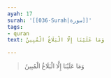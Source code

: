 ```yaml
---
ayah: 17
surah: '[[036-Surah|سورة]]'
tags:
- quran
text: وَمَا عَلَيْنَا إِلَّا الْبَلَاغُ الْمُبِينُ

---
```

> وَمَا عَلَيْنَا إِلَّا الْبَلَاغُ الْمُبِينُ
